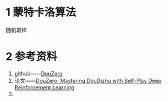 # 1 蒙特卡洛算法
随机取样





# 2 参考资料
1. github——[DouZero](https://github.com/kwai/DouZero) 
2. 论文——[DouZero: Mastering DouDizhu with Self-Play Deep Reinforcement Learning](斗地主AI研学.assets/2106.06135.pdf) 
3. 
